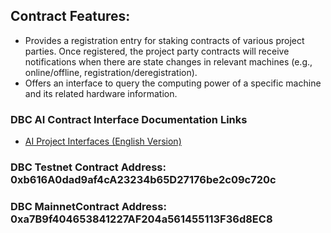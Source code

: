 ## Contract Features:
- Provides a registration entry for staking contracts of various project parties. Once registered, the project party contracts will receive notifications when there are state changes in relevant machines (e.g., online/offline, registration/deregistration).
- Offers an interface to query the computing power of a specific machine and its related hardware information.

### DBC AI Contract Interface Documentation Links

* [AI Project Interfaces (English Version)](https://github.com/DeepBrainChain/DBC-Contracts/blob/main/system/contracts/ai/docs/dev_for_ai_project_staking_en.md)

### DBC Testnet Contract Address: 0xb616A0dad9af4cA23234b65D27176be2c09c720c
### DBC MainnetContract Address: 0xa7B9f404653841227AF204a561455113F36d8EC8